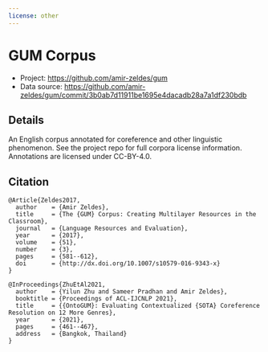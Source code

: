```yaml
---
license: other
---
```


# GUM Corpus

- Project: https://github.com/amir-zeldes/gum
- Data source: https://github.com/amir-zeldes/gum/commit/3b0ab7d11911be1695e4dacadb28a7a1df230bdb

## Details

An English corpus annotated for coreference and other linguistic phenomenon. See the project repo for full corpora license information. Annotations are licensed under CC-BY-4.0.

## Citation
```
@Article{Zeldes2017,
  author    = {Amir Zeldes},
  title     = {The {GUM} Corpus: Creating Multilayer Resources in the Classroom},
  journal   = {Language Resources and Evaluation},
  year      = {2017},
  volume    = {51},
  number    = {3},
  pages     = {581--612},
  doi       = {http://dx.doi.org/10.1007/s10579-016-9343-x}
}

@InProceedings{ZhuEtAl2021,
  author    = {Yilun Zhu and Sameer Pradhan and Amir Zeldes},
  booktitle = {Proceedings of ACL-IJCNLP 2021},
  title     = {{OntoGUM}: Evaluating Contextualized {SOTA} Coreference Resolution on 12 More Genres},
  year      = {2021},
  pages     = {461--467},
  address   = {Bangkok, Thailand}
}
```